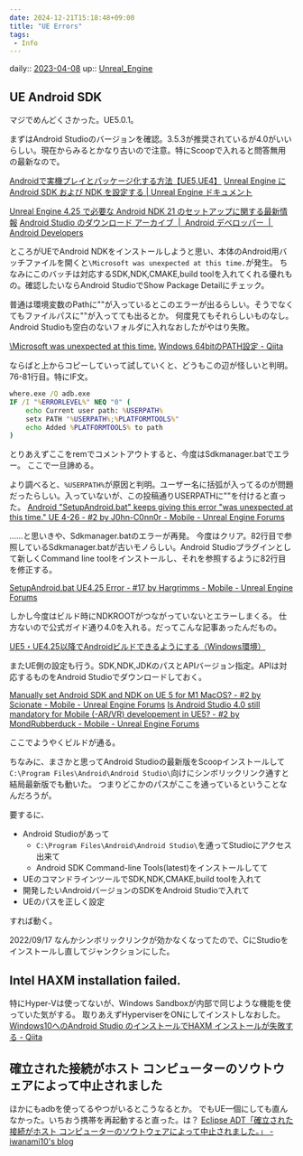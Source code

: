 ```yaml
---
date: 2024-12-21T15:18:48+09:00
title: "UE Errors"
tags:
 - Info
---
```


daily:: [2023-04-08](/Daily_Note/2023-04-08.md)
up:: [Unreal_Engine](Bar/App/Unreal_Engine.md)

## UE Android SDK
マジでめんどくさかった。UE5.0.1。

まずはAndroid Studioのバージョンを確認。3.5.3が推奨されているが4.0がいいらしい。現在からみるとかなり古いので注意。特にScoopで入れると問答無用の最新なので。

[Androidで実機プレイとパッケージ化する方法【UE5,UE4】](https://zenn.dev/daichi_gamedev/books/unreal-engine-5/viewer/android-play)
[Unreal Engine に Android SDK および NDK を設定する | Unreal Engine ドキュメント](https://docs.unrealengine.com/4.27/ja/SharingAndReleasing/Mobile/Android/Setup/AndroidStudio/)

[Unreal Engine 4.25 で必要な Android NDK 21 のセットアップに関する最新情報](https://www.unrealengine.com/ja/tech-blog/updates-to-required-setup-for-android-ndk-21-in-unreal-engine-4-25)
[Android Studio のダウンロード アーカイブ  |  Android デベロッパー  |  Android Developers](https://developer.android.com/studio/archive)


ところがUEでAndroid NDKをインストールしようと思い、本体のAndroid用バッチファイルを開くと`\Microsoft was unexpected at this time.`が発生。
ちなみにこのバッチは対応するSDK,NDK,CMAKE,build toolを入れてくれる優れもの。確認したいならAndroid StudioでShow Package Detailにチェック。

普通は環境変数のPathに""が入っているとこのエラーが出るらしい。そうでなくてもファイルパスに""が入ってても出るとか。
何度見てもそれらしいものなし。Android Studioも空白のないフォルダに入れなおしたがやはり失敗。

[\Microsoft was unexpected at this time.](https://social.msdn.microsoft.com/Forums/vstudio/en-US/21821c4a-b415-4b55-8779-1d22694a8f82/microsoft-was-unexpected-at-this-time?forum=vssetup)
[Windows 64bitのPATH設定 - Qiita](https://qiita.com/alleum/items/fd6f806b01d6f573943e)

ならばと上からコピーしていって試していくと、どうもこの辺が怪しいと判明。
76-81行目。特にIF文。

```cmd
where.exe /Q adb.exe
IF /I "%ERRORLEVEL%" NEQ "0" (
	echo Current user path: %USERPATH%
	setx PATH "%USERPATH%;%PLATFORMTOOLS%"
	echo Added %PLATFORMTOOLS% to path
)
```

とりあえずここをremでコメントアウトすると、今度はSdkmanager.batでエラー。
ここで一旦諦める。


より調べると、`%USERPATH%`が原因と判明。ユーザー名に括弧が入ってるのが問題だったらしい。入っていないが、この投稿通りUSERPATHに""を付けると直った。
[Android "SetupAndroid.bat" keeps giving this error "was unexpected at this time." UE 4-26 - #2 by J0hn-C0nn0r - Mobile - Unreal Engine Forums](https://forums.unrealengine.com/t/android-setupandroid-bat-keeps-giving-this-error-was-unexpected-at-this-time-ue-4-26/269323/2)

……と思いきや、Sdkmanager.batのエラーが再発。
今度はクリア。82行目で参照しているSdkmanager.batが古いモノらしい。Android Studioプラグインとして新しくCommand line toolをインストールし、それを参照するように82行目を修正する。

[SetupAndroid.bat UE4.25 Error - #17 by Hargrimms - Mobile - Unreal Engine Forums](https://forums.unrealengine.com/t/setupandroid-bat-ue4-25-error/464836/17)

しかし今度はビルド時にNDKROOTがつながっていないとエラーしまくる。
仕方ないので公式ガイド通り4.0を入れる。だってこんな記事あったんだもの。

[UE5・UE4.25以降でAndroidビルドできるようにする（Windows環境）](https://zenn.dev/korinvr/articles/ue5-android-build)

またUE側の設定も行う。SDK,NDK,JDKのパスとAPIバージョン指定。APIは対応するものをAndroid Studioでダウンロードしておく。

[Manually set Android SDK and NDK on UE 5 for M1 MacOS? - #2 by Scionate - Mobile - Unreal Engine Forums](https://forums.unrealengine.com/t/manually-set-android-sdk-and-ndk-on-ue-5-for-m1-macos/523628/2)
[Is Android Studio 4.0 still mandatory for Mobile (-AR/VR) developement in UE5? - #2 by MondRubberduck - Mobile - Unreal Engine Forums](https://forums.unrealengine.com/t/is-android-studio-4-0-still-mandatory-for-mobile-ar-vr-developement-in-ue5/530629/2)

ここでようやくビルドが通る。

ちなみに、まさかと思ってAndroid Studioの最新版をScoopインストールして`C:\Program Files\Android\Android Studio\`向けにシンボリックリンク通すと結局最新版でも動いた。
つまりどこかのパスがここを通っているということなんだろうが。


要するに、
- Android Studioがあって
	- `C:\Program Files\Android\Android Studio\`を通ってStudioにアクセス出来て
	- Android SDK Command-line Tools(latest)をインストールしてて
- UEのコマンドラインツールでSDK,NDK,CMAKE,build toolを入れて
- 開発したいAndroidバージョンのSDKをAndroid Studioで入れて
- UEのパスを正しく設定

すれば動く。

2022/09/17
なんかシンボリックリンクが効かなくなってたので、CにStudioをインストールし直してジャンクションにした。

## Intel HAXM installation failed.
特にHyper-Vは使ってないが、Windows Sandboxが内部で同じような機能を使っていた気がする。
取りあえずHyperviserをONにしてインストしなおした。
[Windows10へのAndroid Studio のインストールでHAXM インストールが失敗する - Qiita](https://qiita.com/taketakekaho/items/b15e60e278ac4ed69706)

## 確立された接続がホスト コンピューターのソウトウェアによって中止されました
ほかにもadbを使ってるやつがいるとこうなるとか。
でもUE一個にしても直んなかった。いちおう携帯を再起動すると直った。は？
[Eclipse ADT「確立された接続がホスト コンピューターのソウトウェアによって中止されました。」 - iwanami10's blog](https://iwana.hateblo.jp/entry/2013/01/20/093022)